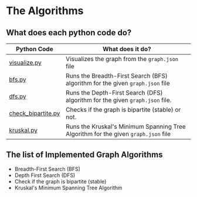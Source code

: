 # The Algorithms

## What does each python code do?

| Python Code                                | What does it do?                                                                   |
| ------------------------------------------ | ---------------------------------------------------------------------------------- |
| [visualize.py](./visualize.py)             | Visualizes the graph from the `graph.json` file                                    |
| [bfs.py](./bfs.py)                         | Runs the Breadth-First Search (BFS) algorithm for the given `graph.json` file      |
| [dfs.py](./dfs.py)                         | Runs the Depth-First Search (DFS) algorithm for the given `graph.json` file.       |
| [check_bipartite.py](./check_bipartite.py) | Checks if the graph is bipartite (stable) or not.                                  |
| [kruskal.py](./kruskal.py)                 | Runs the Kruskal's Minimum Spanning Tree Algorithm for the given `graph.json` file |

## The list of Implemented Graph Algorithms

- Breadth-First Search (BFS)
- Depth First Search (DFS)
- Check if the graph is bipartite (stable)
- Kruskal's Minimum Spanning Tree Algorithm
